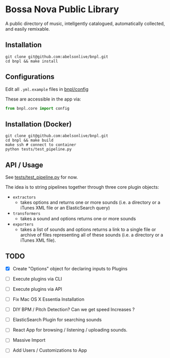 Bossa Nova Public Library 
=========================
A public directory of music, intellgently catalogued, automatically collected, and easily remixable. 

## Installation 

```shell
git clone git@github.com:abelsonlive/bnpl.git
cd bnpl && make install
```

## Configurations

Edit all `.yml.example` files in [bnpl/config](bnpl/config/)

These are accessible in the app via:

```python
from bnpl.core import config
```

## Installation (Docker)

```shell
git clone git@github.com:abelsonlive/bnpl.git
cd bnpl && make build
make ssh # connect to container
python tests/test_pipeline.py
```

## API / Usage

See [tests/test_pipeline.py](tests/test_pipline.py) for now.

The idea is to string pipelines together through three core plugin objects:

* `extractors` 
	- takes options and returns one or more sounds (i.e. a directory or a iTunes XML file or an ElasticSearch query)
* `transformers`
	 - takes a sound and options returns one or more sounds
* `exporters` 
	- takes a list of sounds and options returns a link to a single file or archive of files representing all of these sounds (i.e. a directory or a iTunes XML file).


## TODO 

- [x] Create "Options" object for declaring inputs to Plugins
- [ ] Execute plugins via CLI 
- [ ] Execute plugins via API
- [ ] Fix Mac OS X Essentia Installation 
- [ ] DIY BPM / Pitch Detection? Can we get speed Increases ?
- [ ] ElasticSearch Plugin for searching sounds
- [ ] React App for browsing / listening / uploading sounds.
- [ ] Massive Import
- [ ] Add Users / Customizations to App



